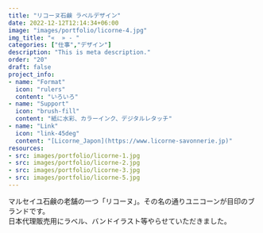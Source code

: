 ```yaml
---
title: "リコーヌ石鹸 ラベルデザイン"
date: 2022-12-12T12:14:34+06:00
image: "images/portfolio/licorne-4.jpg"
img_title: "«  » - "
categories: ["仕事","デザイン"]
description: "This is meta description."
order: "20"
draft: false
project_info:
- name: "Format"
  icon: "rulers"
  content: "いろいろ"
- name: "Support"
  icon: "brush-fill"
  content: "紙に水彩、カラーインク、デジタルレタッチ"
- name: "Link"
  icon: "link-45deg"
  content: "[Licorne_Japon](https://www.licorne-savonnerie.jp)"
resources:
- src: images/portfolio/licorne-1.jpg
- src: images/portfolio/licorne-2.jpg
- src: images/portfolio/licorne-3.jpg
- src: images/portfolio/licorne-5.jpg
---
```

マルセイユ石鹸の老舗の一つ「リコーヌ」。その名の通りユニコーンが目印のブランドです。  
日本代理販売用にラベル、バンドイラスト等やらせていただきました。
